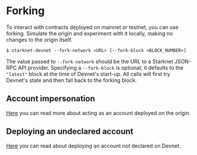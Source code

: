 # Forking

To interact with contracts deployed on mainnet or testnet, you can use forking. Simulate the origin and experiment with it locally, making no changes to the origin itself.

```
$ starknet-devnet --fork-network <URL> [--fork-block <BLOCK_NUMBER>]
```

The value passed to `--fork-network` should be the URL to a Starknet JSON-RPC API provider. Specifying a `--fork-block` is optional; it defaults to the `"latest"` block at the time of Devnet's start-up. All calls will first try Devnet's state and then fall back to the forking block.

## Account impersonation

[Here](./account-impersonation) you can read more about acting as an account deployed on the origin.

## Deploying an undeclared account

[Here](./predeployed#deploying-an-undeclared-account) you can read about deploying an account not declared on Devnet.
